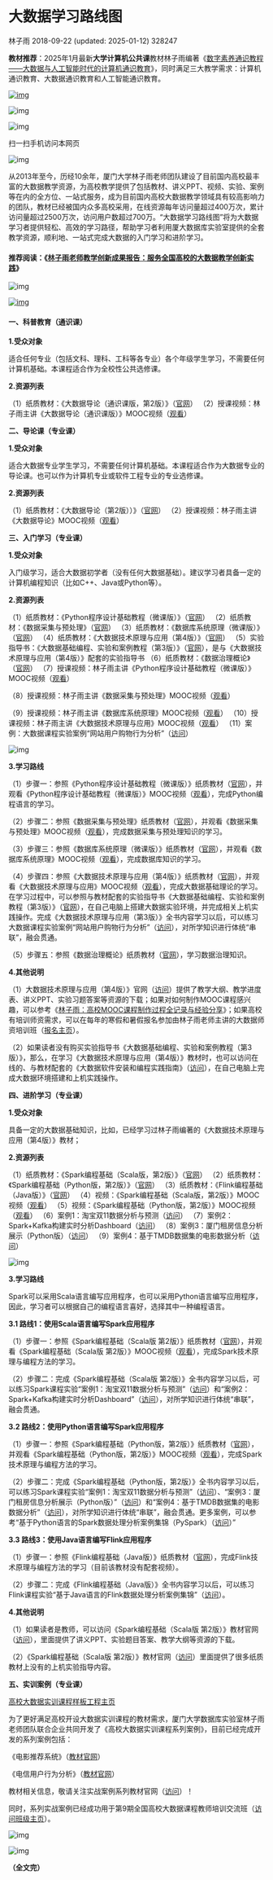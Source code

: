 # 大数据学习路线图

林子雨 2018-09-22 (updated: 2025-01-12) 328247

**教材推荐**：2025年1月最新**大学计算机公共课**教材林子雨编著《[数字素养通识教程——大数据与人工智能时代的计算机通识教育](https://dblab.xmu.edu.cn/post/digital-literacy/)》，同时满足三大教学需求：计算机通识教育、大数据通识教育和人工智能通识教育。

[![img](https://dblab.xmu.edu.cn/wp-content/uploads/2024/08/%E6%95%B0%E6%8D%AE%E5%BA%93%E6%95%99%E6%9D%90%E5%AE%A3%E4%BC%A0%E8%B4%B4%E7%89%872024%E5%B9%B49%E6%9C%88.png)](https://dblab.xmu.edu.cn/post/database/)

![img](https://dblab.xmu.edu.cn/wp-content/uploads/2015/09/%E9%AB%98%E6%A0%A1%E5%A4%A7%E6%95%B0%E6%8D%AE%E8%AF%BE%E7%A8%8B%E5%85%AC%E5%85%B1%E6%9C%8D%E5%8A%A1%E5%B9%B3%E5%8F%B02017LOGO.jpg)

![img](https://dblab.xmu.edu.cn/wp-content/uploads/2018/01/%E5%A4%A7%E6%95%B0%E6%8D%AE%E5%AD%A6%E4%B9%A0%E8%B7%AF%E7%BA%BF%E5%9B%BE%E4%B8%BB%E9%A1%B5%E4%BA%8C%E7%BB%B4%E7%A0%81.png)

扫一扫手机访问本网页

![img](https://dblab.xmu.edu.cn/wp-content/uploads/2018/09/%E5%AD%90%E9%9B%A8%E5%A4%A7%E6%95%B0%E6%8D%AE%E4%B8%80%E7%9B%B4%E5%9C%A8%E8%B7%AF%E4%B8%8A.jpg)

从2013年至今，历经10余年，厦门大学林子雨老师团队建设了目前国内高校最丰富的大数据教学资源，为高校教学提供了包括教材、讲义PPT、视频、实验、案例等在内的全方位、一站式服务，成为目前国内高校大数据教学领域具有较高影响力的团队，教材已经被国内众多高校采用，在线资源每年访问量超过400万次，累计访问量超过2500万次，访问用户数超过700万。“大数据学习路线图”将为大数据学习者提供轻松、高效的学习路径，帮助学习者利用厦大数据库实验室提供的全套教学资源，顺利地、一站式完成大数据的入门学习和进阶学习。

#### **推荐阅读：《[林子雨老师教学创新成果报告：服务全国高校的大数据教学创新实践](https://dblab.xmu.edu.cn/post/bigdata-report/)》**

![img](https://dblab.xmu.edu.cn/wp-content/uploads/2020/03/%E6%9E%97%E5%AD%90%E9%9B%A8-%E5%A4%A7%E6%95%B0%E6%8D%AE%E5%AD%A6%E4%B9%A0%E8%B7%AF%E7%BA%BF%E5%9B%BE-2024%E5%B9%B48%E6%9C%88.jpg)

[![img](https://dblab.xmu.edu.cn/wp-content/uploads/2019/12/%E6%9E%97%E5%AD%90%E9%9B%A8%E5%A4%A7%E6%95%B0%E6%8D%AE%E7%B3%BB%E5%88%97%E6%95%99%E6%9D%901.jpg)](https://dblab.xmu.edu.cn/post/bigdatabook/)

#### **一、科普教育（通识课）**

**1.受众对象**

适合任何专业（包括文科、理科、工科等各专业）各个年级学生学习，不需要任何计算机基础。本课程适合作为全校性公共选修课。

**2.资源列表**

（1）纸质教材：《大数据导论（通识课版，第2版）》（[官网](https://dblab.xmu.edu.cn/post/bigdataintroduction2/)）
（2）授课视频：林子雨主讲《大数据导论（通识课版）》MOOC视频（[观看](https://study.163.com/course/introduction/1209607806.htm)）

**二、导论课（专业课）**

**1.受众对象**

适合大数据专业学生学习，不需要任何计算机基础。本课程适合作为大数据专业的导论课。也可以作为计算机专业或软件工程专业的专业选修课。

**2.资源列表**

（1）纸质教材：《大数据导论（第2版））》（[官网](https://dblab.xmu.edu.cn/post/bigdata-introduction2/)）
（2）授课视频：林子雨主讲《大数据导论》MOOC视频（[观看](https://study.163.com/course/courseMain.htm?courseId=1210233908)）

**三、入门学习（专业课）**

**1.受众对象**

入门级学习，适合大数据初学者（没有任何大数据基础）。建议学习者具备一定的计算机编程知识（比如C++、Java或Python等）。

**2.资源列表**

（1）纸质教材：《Python程序设计基础教程（微课版）》（[官网](https://dblab.xmu.edu.cn/post/python/)）
（2）纸质教材：《数据采集与预处理》（[官网](https://dblab.xmu.edu.cn/post/data-collection/)）
（3）纸质教材：《数据库系统原理（微课版）》（[官网](https://dblab.xmu.edu.cn/post/database/)）
（4）纸质教材：《大数据技术原理与应用（第4版）》（[官网](https://dblab.xmu.edu.cn/post/bigdata4/)）
（5）实验指导书：《大数据基础编程、实验和案例教程（第3版）》（[官网](https://dblab.xmu.edu.cn/post/bigdatapractice3/)），是与《大数据技术原理与应用（第4版）》配套的实验指导书
（6）纸质教材：《数据治理概论》（[官网](https://dblab.xmu.edu.cn/post/data-governance/)）
（7）授课视频：林子雨主讲《Python程序设计基础教程（微课版）》MOOC视频（[观看](https://study.163.com/course/introduction.htm?courseId=1212364806)）

（8）授课视频：林子雨主讲《数据采集与预处理》MOOC视频（[观看](https://study.163.com/course/courseMain.htm?courseId=1213165810)）

（9）授课视频：林子雨主讲《数据库系统原理》MOOC视频（[观看](https://www.bilibili.com/video/BV1kN4y1173g)）
（10）授课视频：林子雨主讲《大数据技术原理与应用》MOOC视频（[观看](http://www.icourse163.org/course/XMU-1002335004)）
（11）案例：大数据课程实验案例“网站用户购物行为分析”（[访问](https://dblab.xmu.edu.cn/post/7499/)）

![img](https://dblab.xmu.edu.cn/wp-content/uploads/2017/09/%E5%A4%A7%E6%95%B0%E6%8D%AE%E5%AE%9E%E9%AA%8C%E6%A1%88%E4%BE%8B%E6%95%99%E7%A8%8B%E7%BD%91%E7%AB%99%E5%AE%A3%E4%BC%A0BANNER.jpg)

**3.学习路线**

（1）步骤一：参照《Python程序设计基础教程（微课版）》纸质教材（[官网](https://dblab.xmu.edu.cn/post/python/)），并观看《Python程序设计基础教程（微课版）》MOOC视频（[观看](https://study.163.com/course/introduction.htm?courseId=1212364806)），完成Python编程语言的学习。

（2）步骤二：参照《数据采集与预处理》纸质教材（[官网](https://dblab.xmu.edu.cn/post/data-collection/)），并观看《数据采集与预处理》MOOC视频（[观看](https://study.163.com/course/courseMain.htm?courseId=1213165810)），完成数据采集与预处理知识的学习。

（3）步骤三：参照《数据库系统原理（微课版）》纸质教材（[官网](https://dblab.xmu.edu.cn/post/database/)），并观看《数据库系统原理》MOOC视频（[观看](https://www.bilibili.com/video/BV1kN4y1173g)），完成数据库知识的学习。

（4）步骤四：参照《大数据技术原理与应用（第4版）》纸质教材（[官网](https://dblab.xmu.edu.cn/post/bigdata4/)），并观看《大数据技术原理与应用》MOOC视频（[观看](https://dblab.xmu.edu.cn/post/bigdata-online-course/)），完成大数据基础理论的学习。在学习过程中，可以参照与教材配套的实验指导书《大数据基础编程、实验和案例教程（第3版）》（[官网](https://dblab.xmu.edu.cn/post/bigdatapractice3/)），在自己电脑上搭建大数据实验环境，并完成相关上机实践操作。完成《大数据技术原理与应用（第3版）》全书内容学习以后，可以练习大数据课程实验案例“网站用户购物行为分析”（[访问](https://dblab.xmu.edu.cn/post/7499/)），对所学知识进行体统“串联”，融会贯通。

（5）步骤五：参照《数据治理概论》纸质教材（[官网](https://dblab.xmu.edu.cn/post/data-governance/)），学习数据治理知识。

**4.其他说明**

（1）大数据技术原理与应用（第4版）》官网（[访问](https://dblab.xmu.edu.cn/post/bigdata4/)）提供了教学大纲、教学进度表、讲义PPT、实验习题答案等资源的下载；如果对如何制作MOOC课程感兴趣，可以参考《[林子雨：高校MOOC课程制作过程全记录与经验分享](https://dblab.xmu.edu.cn/post/10079/)》；如果高校有培训师资需求，可以在每年的寒假和暑假报名参加由林子雨老师主讲的大数据师资培训班（[报名主页](https://dblab.xmu.edu.cn/post/5899/)）。

（2）如果读者没有购买实验指导书《大数据基础编程、实验和案例教程（第3版）》，那么，在学习《大数据技术原理与应用（第4版）》教材时，也可以访问在线的、与教材配套的《大数据软件安装和编程实践指南》（[访问](https://dblab.xmu.edu.cn/blog/4189/)），在自己电脑上完成大数据环境搭建和上机实践操作。

**四、进阶学习（专业课）**

**1.受众对象**

具备一定的大数据基础知识，比如，已经学习过林子雨编著的《大数据技术原理与应用（第4版）》教材；

**2.资源列表**

（1）纸质教材：《Spark编程基础（Scala版，第2版）》（[官网](https://dblab.xmu.edu.cn/post/spark2/)）
（2）纸质教材：《Spark编程基础（Python版，第2版）》（[官网](https://dblab.xmu.edu.cn/post/spark-python2/)）
（3）纸质教材：《Flink编程基础（Java版）》（[官网](https://dblab.xmu.edu.cn/post/flink-java/)）
（4）视频：《Spark编程基础（Scala版，第2版）》MOOC视频（[观看](https://www.bilibili.com/video/BV1y14y1M7XF)）
（5）视频：《Spark编程基础（Python版，第2版）》MOOC视频（[观看](https://www.bilibili.com/video/BV1TM4m1U7Td)）
（6）案例1：淘宝双11数据分析与预测（[访问](https://dblab.xmu.edu.cn/post/8116/)）
（7）案例2： Spark+Kafka构建实时分析Dashboard（[访问](https://dblab.xmu.edu.cn/post/8274/)）
（8）案例3：厦门租房信息分析展示（Python版）（[访问](https://dblab.xmu.edu.cn/blog/2307/)）
（9）案例4：基于TMDB数据集的电影数据分析（[访问](https://dblab.xmu.edu.cn/blog/2400-2/)）

![img](https://dblab.xmu.edu.cn/wp-content/uploads/2022/12/Spark%E7%BC%96%E7%A8%8B%E5%9F%BA%E7%A1%80%EF%BC%88Scala%E7%89%88-%E7%AC%AC2%E7%89%88%EF%BC%89%E7%AB%8B%E4%BD%93%E5%B0%81%E9%9D%A2.jpg)

**3.学习路线**

Spark可以采用Scala语言编写应用程序，也可以采用Python语言编写应用程序，因此，学习者可以根据自己的编程语言喜好，选择其中一种编程语言。

**3.1 路线1：使用Scala语言编写Spark应用程序**

（1）步骤一：参照《Spark编程基础（Scala版 第2版）》纸质教材（[官网](https://dblab.xmu.edu.cn/post/spark2/)），并观看《Spark编程基础（Scala版 第2版）》MOOC视频（[观看](https://www.bilibili.com/video/BV1y14y1M7XF)），完成Spark技术原理与编程方法的学习。

（2）步骤二：完成《Spark编程基础（Scala版 第2版）》全书内容学习以后，可以练习Spark课程实验“案例1：淘宝双11数据分析与预测”（[访问](https://dblab.xmu.edu.cn/post/8116/)）和“案例2： Spark+Kafka构建实时分析Dashboard”（[访问](https://dblab.xmu.edu.cn/post/8274/)），对所学知识进行体统“串联”，融会贯通。

**3.2 路线2：使用Python语言编写Spark应用程序**

（1）步骤一：参照《Spark编程基础（Python版，第2版）》纸质教材（[官网](https://dblab.xmu.edu.cn/post/spark-python2/)），并观看《Spark编程基础（Python版，第2版）》MOOC视频（[观看](https://www.bilibili.com/video/BV1TM4m1U7Td)），完成Spark技术原理与编程方法的学习。

（2）步骤二：完成《Spark编程基础（Python版，第2版）》全书内容学习以后，可以练习Spark课程实验“案例1：淘宝双11数据分析与预测”（[访问](https://dblab.xmu.edu.cn/post/8116/)）、“案例3：厦门租房信息分析展示（Python版）”（[访问](https://dblab.xmu.edu.cn/blog/2307/)）和“案例4：基于TMDB数据集的电影数据分析”（[访问](https://dblab.xmu.edu.cn/blog/2400-2/)），对所学知识进行体统“串联”，融会贯通。更多案例，可以参考“基于Python语言的Spark数据处理分析案例集锦（PySpark）（[访问](https://dblab.xmu.edu.cn/blog/2738-2/)）”

**3.3 路线3：使用Java语言编写Flink应用程序**

（1）步骤一：参照《Flink编程基础（Java版）》纸质教材（[官网](https://dblab.xmu.edu.cn/post/flink-java/)），完成Flink技术原理与编程方法的学习（目前该教材没有配套视频）。

（2）步骤二：完成《Flink编程基础（Java版）》全书内容学习以后，可以练习Flink课程实验“基于Java语言的Flink数据处理分析案例集锦”（[访问](https://dblab.xmu.edu.cn/blog/3039-2/)）。

**4.其他说明**

（1）如果读者是教师，可以访问《Spark编程基础（Scala版 第2版）》教材官网（[访问](https://dblab.xmu.edu.cn/post/spark2/)），里面提供了讲义PPT、实验题目答案、教学大纲等资源的下载。

（2）《Spark编程基础（Scala版 第2版）》教材官网（[访问](https://dblab.xmu.edu.cn/post/spark2/)）里面提供了很多纸质教材上没有的上机实验指导内容。

**五、实训案例（专业课）**

[高校大数据实训课程样板工程主页](https://dblab.xmu.edu.cn/post/11511/)

为了更好满足高校开设大数据实训课程的教材需求，厦门大学数据库实验室林子雨老师团队联合企业共同开发了《高校大数据实训课程系列案例》，目前已经完成开发的系列案例包括：

《电影推荐系统》（[教材官网](https://dblab.xmu.edu.cn/post/movierecommend/)）

《电信用户行为分析》（[教材官网](https://dblab.xmu.edu.cn/post/useranalysis/)）

教材相关信息，敬请关注实战案例系列教材官网（[访问](https://dblab.xmu.edu.cn/post/shixunkecheng/)）！

同时，系列实战案例已经成功用于第9期全国高校大数据课程教师培训交流班（[访问班级主页](https://dblab.xmu.edu.cn/post/11034/)）。

![img](https://dblab.xmu.edu.cn/wp-content/uploads/2018/07/%E5%A4%A7%E6%95%B0%E6%8D%AE%E5%AE%9E%E8%AE%AD%E6%A1%88%E4%BE%8B-%E7%94%B5%E4%BF%A1%E7%94%A8%E6%88%B7%E8%A1%8C%E4%B8%BA%E5%88%86%E6%9E%90.jpg)

![img](https://dblab.xmu.edu.cn/wp-content/uploads/2018/07/%E5%A4%A7%E6%95%B0%E6%8D%AE%E5%AE%9E%E8%AE%AD%E6%A1%88%E4%BE%8B-%E7%94%B5%E5%BD%B1%E6%8E%A8%E8%8D%90%E7%B3%BB%E7%BB%9F.jpg)

**（全文完）**